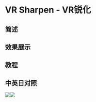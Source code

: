 # VR Sharpen - VR锐化

## 简述

## 效果展示

## 教程

## 中英日对照

![](https://mir.yuelili.com/wp-content/uploads/user/AE/effects/AE-Effects-Immersive-Video-VR_Sharpen.png)![](https://mir.yuelili.com/wp-content/uploads/user/AE/effects/AE-Effects-Immersive-Video-VR_Sharpen_cn.png)
